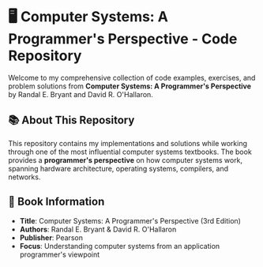 # 🖥️ Computer Systems: A Programmer's Perspective - Code Repository

Welcome to my comprehensive collection of code examples, exercises, and problem solutions from **Computer Systems: A Programmer's Perspective** by Randal E. Bryant and David R. O'Hallaron.

## 📚 About This Repository

This repository contains my implementations and solutions while working through one of the most influential computer systems textbooks. The book provides a **programmer's perspective** on how computer systems work, spanning hardware architecture, operating systems, compilers, and networks.

## 📖 Book Information

- **Title**: Computer Systems: A Programmer's Perspective (3rd Edition)
- **Authors**: Randal E. Bryant & David R. O'Hallaron
- **Publisher**: Pearson
- **Focus**: Understanding computer systems from an application programmer's viewpoint




